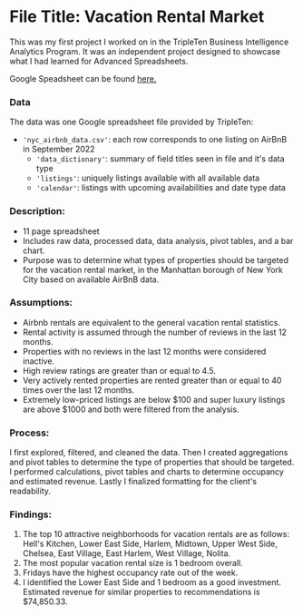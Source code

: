 # File Title: Vacation Rental Market

This was my first project I worked on in the TripleTen Business Intelligence Analytics Program. It was an independent project designed to showcase what I had learned for Advanced Spreadsheets.

Google Speadsheet can be found <a href='https://docs.google.com/spreadsheets/d/1p6cVEDzgZiiKLJV2daDAEzRK0GeIFd5e_yQdiyztLv8/edit?usp=sharing' target=_blank><u>here</u>.</a>

### Data
The data was one Google spreadsheet file provided by TripleTen:
- `'nyc_airbnb_data.csv'`: each row corresponds to one listing on AirBnB in September 2022
    - `'data_dictionary'`: summary of field titles seen in file and it's data type
    - `'listings'`: uniquely listings available with all available data
    - `'calendar'`: listings with upcoming availabilities and date type data

### Description:
- 11 page spreadsheet
- Includes raw data, processed data, data analysis, pivot tables, and a bar chart.
- Purpose was to determine what types of properties should be targeted for the vacation rental market, in the Manhattan borough of New York City based on available AirBnB data.

### Assumptions:
- Airbnb rentals are equivalent to the general vacation rental statistics.	
- Rental activity is assumed through the number of reviews in the last 12 months.
- Properties with no reviews in the last 12 months were considered inactive.
- High review ratings are greater than or equal to 4.5.
- Very actively rented properties are rented greater than or equal to 40 times over the last 12 months.
- Extremely low-priced listings are below $100 and super luxury listings are above $1000 and both were filtered from the analysis.

### Process:
I first explored, filtered, and cleaned the data.
Then I created aggregations and pivot tables to determine the type of properties that should be targeted.
I performed calculations, pivot tables and charts to determine occupancy and estimated revenue.
Lastly I finalized formatting for the client's readability.

### Findings:
1. The top 10 attractive neighborhoods for vacation rentals are as follows: Hell's Kitchen, Lower East Side, Harlem, Midtown, Upper West Side, Chelsea, East Village, East Harlem, West Village, Nolita.
2. The most popular vacation rental size is 1 bedroom overall. 
3. Fridays have the highest occupancy rate out of the week.
4. I identified the Lower East Side and 1 bedroom as a good investment. Estimated revenue for similar properties to recommendations is $74,850.33.
